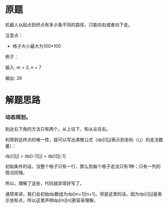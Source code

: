 # 原题
机器人从起点到终点有多少条不同的路径，只能向右或者向下走。

注意点：

  - 格子大小最大为100*100

例子：

输入: m = 3, n = 7

输出: 28

# 解题思路
### 动态规划。 

到达右下角的方法只有两个，从上往下，和从左往右。

利用到达终点的唯一性，就可以写出递推公式（dp[i][j]表示到坐标（i,j）的走法数量）：

dp[i][j] = dp[i-1][j] + dp[i][j-1]

初始条件的话，当整个格子只有一行，那么到每个格子走法只有1种；只有一列的情况同理。

所以，理解了这些，代码就非常好写了。

通常来讲，我们会初始dp数组为dp[m+1][n+1]。但是这里的话，因为dp[i][j]是表示坐标点，所以这里声明dp[m][n]更容易理解。
